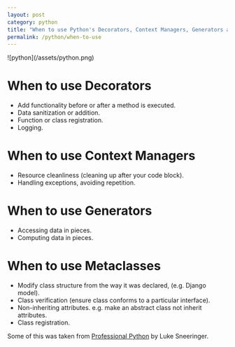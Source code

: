 ```yaml
---
layout: post
category: python
title: "When to use Python's Decorators, Context Managers, Generators and Metaclasses"
permalink: /python/when-to-use
---
```

<div class="wide-logos" markdown="1">
![python](/assets/python.png)
</div>

When to use Decorators
======================
- Add functionality before or after a method is executed.
- Data sanitization or addition.
- Function or class registration.
- Logging.

When to use Context Managers
============================
- Resource cleanliness (cleaning up after your code block).
- Handling exceptions, avoiding repetition.

When to use Generators
======================
- Accessing data in pieces.
- Computing data in pieces.

When to use Metaclasses
=======================
- Modify class structure from the way it was declared, (e.g. Django model).
- Class verification (ensure class conforms to a particular interface).
- Non-inheriting attributes. e.g. make an abstract class not inherit attributes.
- Class registration.

Some of this was taken from [Professional
Python](http://www.wrox.com/WileyCDA/WroxTitle/Professional-Python.productCd-1119070856.html)
by Luke Sneeringer.
